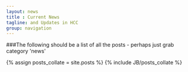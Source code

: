 ```yaml
---
layout: news
title : Current News
tagline: and Updates in HCC
group: navigation
---
```


###The following should be a list of all the posts - perhaps just grab category 'news'


{% assign posts_collate = site.posts %}
{% include JB/posts_collate %}
